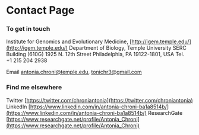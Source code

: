 # Contact Page

### To get in touch
Institute for Genomics and Evolutionary Medicine, [http://igem.temple.edu/](http://igem.temple.edu/)
Department of Biology, Temple University
SERC Building (610G)
1925 N. 12th Street 
Philadelphia, PA 19122-1801, USA
Tel.  +1 215 204 2938

Email [antonia.chroni@temple.edu](antonia.chroni@temple.edu), [tonichr3@gmail.com](tonichr3@gmail.com)




### Find me elsewhere
Twitter [https://twitter.com/chroniantonia](https://twitter.com/chroniantonia)
LinkedIn [https://www.linkedin.com/in/antonia-chroni-ba1a8514b/](https://www.linkedin.com/in/antonia-chroni-ba1a8514b/)
ResearchGate [https://www.researchgate.net/profile/Antonia_Chroni](https://www.researchgate.net/profile/Antonia_Chroni)
